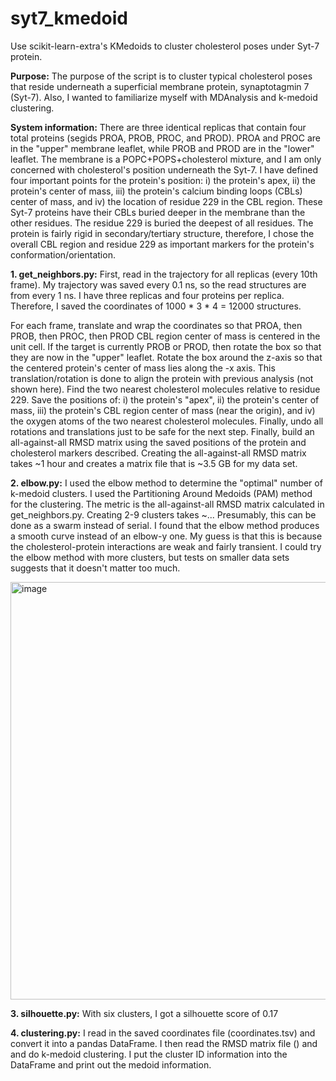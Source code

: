 # syt7_kmedoid
Use scikit-learn-extra's KMedoids to cluster cholesterol poses under Syt-7 protein.

**Purpose:** The purpose of the script is to cluster typical cholesterol poses that reside underneath a superficial membrane protein, synaptotagmin 7 (Syt-7). Also, I wanted to familiarize myself with MDAnalysis and k-medoid clustering.

**System information:** There are three identical replicas that contain four total proteins (segids PROA, PROB, PROC, and PROD). PROA and PROC are in the "upper" membrane leaflet, while PROB and PROD are in the "lower" leaflet. The membrane is a POPC+POPS+cholesterol mixture, and I am only concerned with cholesterol's position underneath the Syt-7. I have defined four important points for the protein's position: i) the protein's apex, ii) the protein's center of mass, iii) the protein's calcium binding loops (CBLs) center of mass, and iv) the location of residue 229 in the CBL region. These Syt-7 proteins have their CBLs buried deeper in the membrane than the other residues. The residue 229 is buried the deepest of all residues. The protein is fairly rigid in secondary/tertiary structure, therefore, I chose the overall CBL region and residue 229 as important markers for the protein's conformation/orientation.

**1. get_neighbors.py:** First, read in the trajectory for all replicas (every 10th frame). My trajectory was saved every 0.1 ns, so the read structures are from every 1 ns. I have three replicas and four proteins per replica. Therefore, I saved the coordinates of 1000 * 3 * 4 = 12000 structures.

For each frame, translate and wrap the coordinates so that PROA, then PROB, then PROC, then PROD CBL region center of mass is centered in the unit cell. If the target is currently PROB or PROD, then rotate the box so that they are now in the "upper" leaflet. Rotate the box around the z-axis so that the centered protein's center of mass lies along the -x axis. This translation/rotation is done to align the protein with previous analysis (not shown here). Find the two nearest cholesterol molecules relative to residue 229. Save the positions of: i) the protein's "apex", ii) the protein's center of mass, iii) the protein's CBL region center of mass (near the origin), and iv) the oxygen atoms of the two nearest cholesterol molecules. Finally, undo all rotations and translations just to be safe for the next step. Finally, build an all-against-all RMSD matrix using the saved positions of the protein and cholesterol markers described. Creating the all-against-all RMSD matrix takes ~1 hour and creates a matrix file that is ~3.5 GB for my data set. 

**2. elbow.py:** I used the elbow method to determine the "optimal" number of k-medoid clusters. I used the Partitioning Around Medoids (PAM) method for the clustering. The metric is the all-against-all RMSD matrix calculated in get_neighbors.py. Creating 2-9 clusters takes ~... Presumably, this can be done as a swarm instead of serial. I found that the elbow method produces a smooth curve instead of an elbow-y one. My guess is that this is because the cholesterol-protein interactions are weak and fairly transient. I could try the elbow method with more clusters, but tests on smaller data sets suggests that it doesn't matter too much.

<img width="668" alt="image" src="https://github.com/beavenah/syt7_kmedoid/assets/93334552/a101f355-c928-4df2-a674-b4406a760c19">

**3. silhouette.py:** With six clusters, I got a silhouette score of 0.17

**4. clustering.py:** I read in the saved coordinates file (coordinates.tsv) and convert it into a pandas DataFrame. I then read the RMSD matrix file () and and do k-medoid clustering. I put the cluster ID information into the DataFrame and print out the medoid information.
